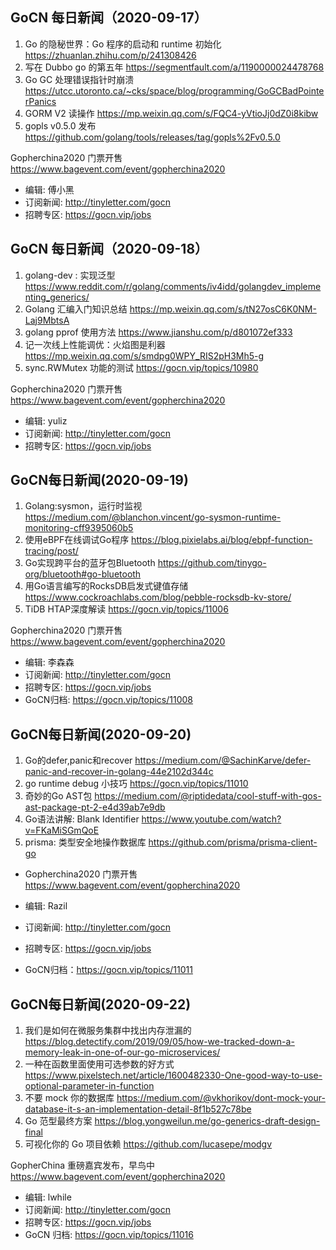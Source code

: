 ## GoCN 每日新闻（2020-09-17）

1. Go 的隐秘世界：Go 程序的启动和 runtime 初始化 https://zhuanlan.zhihu.com/p/241308426
2. 写在 Dubbo go 的第五年 https://segmentfault.com/a/1190000024478768
3. Go GC 处理错误指针时崩溃 https://utcc.utoronto.ca/~cks/space/blog/programming/GoGCBadPointerPanics
4. GORM V2 读操作 https://mp.weixin.qq.com/s/FQC4-yVtioJj0dZ0i8kibw
5. gopls v0.5.0 发布 https://github.com/golang/tools/releases/tag/gopls%2Fv0.5.0

Gopherchina2020 门票开售 https://www.bagevent.com/event/gopherchina2020

* 编辑: 傅小黑 
* 订阅新闻: http://tinyletter.com/gocn
* 招聘专区: https://gocn.vip/jobs



## GoCN 每日新闻（2020-09-18）

1. golang-dev : 实现泛型 https://www.reddit.com/r/golang/comments/iv4idd/golangdev_implementing_generics/
2. Golang 汇编入门知识总结 https://mp.weixin.qq.com/s/tN27osC6K0NM-Laj9MbtsA
3. golang pprof 使用方法 https://www.jianshu.com/p/d801072ef333
4. 记一次线上性能调优：火焰图是利器 https://mp.weixin.qq.com/s/smdpg0WPY_RIS2pH3Mh5-g
5. sync.RWMutex 功能的测试 https://gocn.vip/topics/10980

Gopherchina2020 门票开售 https://www.bagevent.com/event/gopherchina2020

* 编辑: yuliz 
* 订阅新闻: http://tinyletter.com/gocn 
* 招聘专区: https://gocn.vip/jobs


## GoCN每日新闻(2020-09-19)

1. Golang:sysmon，运行时监视 https://medium.com/@blanchon.vincent/go-sysmon-runtime-monitoring-cff9395060b5
2. 使用eBPF在线调试Go程序 https://blog.pixielabs.ai/blog/ebpf-function-tracing/post/
3. Go实现跨平台的蓝牙包Bluetooth https://github.com/tinygo-org/bluetooth#go-bluetooth
4. 用Go语言编写的RocksDB启发式键值存储 https://www.cockroachlabs.com/blog/pebble-rocksdb-kv-store/
5. TiDB HTAP深度解读 https://gocn.vip/topics/11006

Gopherchina2020 门票开售 https://www.bagevent.com/event/gopherchina2020

* 编辑: 李森森
* 订阅新闻: http://tinyletter.com/gocn
* 招聘专区: https://gocn.vip/jobs
* GoCN归档: https://gocn.vip/topics/11008

## GoCN每日新闻(2020-09-20)

1. Go的defer,panic和recover https://medium.com/@SachinKarve/defer-panic-and-recover-in-golang-44e2102d344c
2. go runtime debug 小技巧 https://gocn.vip/topics/11010
3. 奇妙的Go AST包 https://medium.com/@riptidedata/cool-stuff-with-gos-ast-package-pt-2-e4d39ab7e9db
4. Go语法讲解: Blank Identifier https://www.youtube.com/watch?v=FKaMiSGmQoE
5. prisma: 类型安全地操作数据库  https://github.com/prisma/prisma-client-go

* Gopherchina2020 门票开售 https://www.bagevent.com/event/gopherchina2020

* 编辑: Razil
* 订阅新闻: http://tinyletter.com/gocn
* 招聘专区: https://gocn.vip/jobs
* GoCN归档：https://gocn.vip/topics/11011

## GoCN每日新闻(2020-09-22)

1. 我们是如何在微服务集群中找出内存泄漏的 https://blog.detectify.com/2019/09/05/how-we-tracked-down-a-memory-leak-in-one-of-our-go-microservices/
2. 一种在函数里面使用可选参数的好方式 https://www.pixelstech.net/article/1600482330-One-good-way-to-use-optional-parameter-in-function
3. 不要 mock 你的数据库 https://medium.com/@vkhorikov/dont-mock-your-database-it-s-an-implementation-detail-8f1b527c78be
4. Go 范型最终方案 https://blog.yongweilun.me/go-generics-draft-design-final
5. 可视化你的 Go 项目依赖 https://github.com/lucasepe/modgv

GopherChina 重磅嘉宾发布，早鸟中 https://www.bagevent.com/event/gopherchina2020

* 编辑: lwhile
* 订阅新闻: http://tinyletter.com/gocn
* 招聘专区: https://gocn.vip/jobs
* GoCN 归档: https://gocn.vip/topics/11016
